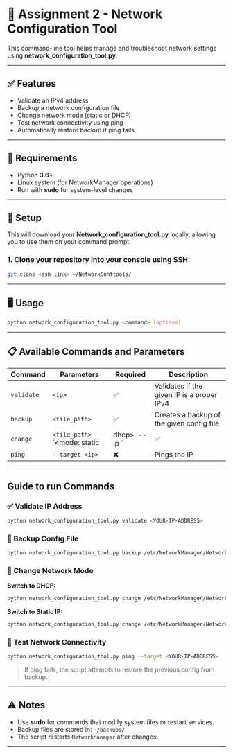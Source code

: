 # 📡 Assignment 2 - Network Configuration Tool

This command-line tool helps manage and troubleshoot network settings using **network_configuration_tool.py**.

---

## ✅ Features

- Validate an IPv4 address
- Backup a network configuration file
- Change network mode (static or DHCP)
- Test network connectivity using ping
- Automatically restore backup if ping fails

---

## 🧰 Requirements

- Python **3.6+**
- Linux system (for NetworkManager operations)
- Run with **sudo** for system-level changes

---

## 🔧 Setup

This will download your **Network_configuration_tool.py** locally, allowing you to use them on your command prompt.

### 1. Clone your repository into your console using SSH:

```bash
git clone <ssh link> ~/NetworkConftools/
```

--- 

## 🖥️ Usage

```bash
python network_configuration_tool.py <command> [options]
```

---

## 📋 Available Commands and Parameters

| Command    | Parameters                                      | Required | Description                                 |
|------------|-------------------------------------------------|----------|---------------------------------------------|
| `validate` | `<ip>`                                          | ✅       | Validates if the given IP is a proper IPv4  |
| `backup`   | `<file_path>`                                   | ✅       | Creates a backup of the given config file   |
| `change`   | `<file_path>` `<mode: static|dhcp>` `--ip <ip>` | ✅       | Changes network mode (static or dhcp)       |
| `ping`     | `--target <ip>`                                 | ❌       | Pings the IP |

---

## Guide to run Commands 

### ✅ Validate IP Address

```bash
python network_configuration_tool.py validate <YOUR-IP-ADDRESS>
```

### 🛟 Backup Config File

```bash
python network_configuration_tool.py backup /etc/NetworkManager/NetworkManager.conf
```

### 🔁 Change Network Mode

**Switch to DHCP:**
```bash
python network_configuration_tool.py change /etc/NetworkManager/NetworkManager.conf dhcp
```

**Switch to Static IP:**
```bash
python network_configuration_tool.py change /etc/NetworkManager/NetworkManager.conf static --ip <YOUR-IP-ADDRESS>
```

### 📶 Test Network Connectivity

```bash
python network_configuration_tool.py ping --target <YOUR-IP-ADDRESS>
```

> If ping fails, the script attempts to restore the previous config from backup.

---

## ⚠️ Notes

- Use **sudo** for commands that modify system files or restart services.
- Backup files are stored in: `~/backups/`
- The script restarts `NetworkManager` after changes.

---
